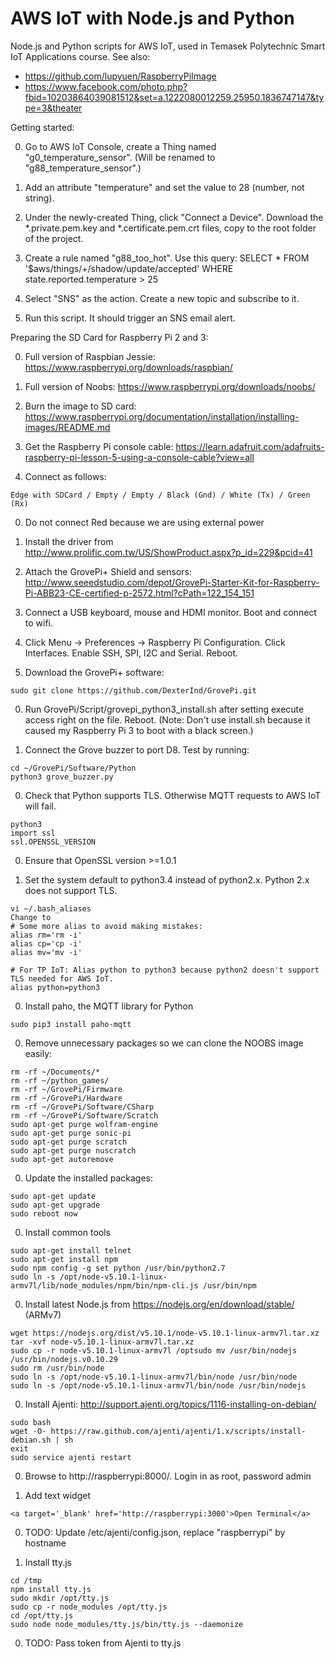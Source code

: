 # AWS IoT with Node.js and Python
Node.js and Python scripts for AWS IoT, used in Temasek Polytechnic Smart IoT Applications course. See also:

- https://github.com/lupyuen/RaspberryPiImage
- https://www.facebook.com/photo.php?fbid=10203864039081512&set=a.1222080012259.25950.1836747147&type=3&theater

Getting started:

0. Go to AWS IoT Console, create a Thing named "g0_temperature_sensor".  (Will be renamed to "g88_temperature_sensor".)

0. Add an attribute "temperature" and set the value to 28 (number, not string).

0. Under the newly-created Thing, click "Connect a Device".  Download the *.private.pem.key and *.certificate.pem.crt files, copy to the root folder of the project.

0. Create a rule named "g88_too_hot".  Use this query: SELECT * FROM '$aws/things/+/shadow/update/accepted' WHERE state.reported.temperature > 25

0. Select "SNS" as the action. Create a new topic and subscribe to it.

0. Run this script. It should trigger an SNS email alert.

Preparing the SD Card for Raspberry Pi 2 and 3:

0. Full version of Raspbian Jessie: https://www.raspberrypi.org/downloads/raspbian/

0. Full version of Noobs: https://www.raspberrypi.org/downloads/noobs/

0. Burn the image to SD card: https://www.raspberrypi.org/documentation/installation/installing-images/README.md

0. Get the Raspberry Pi console cable: https://learn.adafruit.com/adafruits-raspberry-pi-lesson-5-using-a-console-cable?view=all

0. Connect as follows: 
```
Edge with SDCard / Empty / Empty / Black (Gnd) / White (Tx) / Green (Rx)
``` 

0. Do not connect Red because we are using external power

0. Install the driver from http://www.prolific.com.tw/US/ShowProduct.aspx?p_id=229&pcid=41

0. Attach the GrovePi+ Shield and sensors: http://www.seeedstudio.com/depot/GrovePi-Starter-Kit-for-Raspberry-Pi-ABB23-CE-certified-p-2572.html?cPath=122_154_151

0. Connect a USB keyboard, mouse and HDMI monitor. Boot and connect to wifi. 

0. Click Menu -> Preferences -> Raspberry Pi Configuration.  Click Interfaces. Enable SSH, SPI, I2C and Serial.  Reboot.

0. Download the GrovePi+ software:
```
sudo git clone https://github.com/DexterInd/GrovePi.git
```

0. Run GrovePi/Script/grovepi_python3_install.sh after setting execute access right on the file. Reboot.  (Note: Don't use install.sh because it caused my Raspberry Pi 3 to boot with a black screen.)

0. Connect the Grove buzzer to port D8.  Test by running:
```
cd ~/GrovePi/Software/Python
python3 grove_buzzer.py 
```

0. Check that Python supports TLS.  Otherwise MQTT requests to AWS IoT will fail.
```
python3
import ssl
ssl.OPENSSL_VERSION
``` 

0. Ensure that OpenSSL version >=1.0.1

0. Set the system default to python3.4 instead of python2.x.  Python 2.x does not support TLS.
```
vi ~/.bash_aliases
Change to
# Some more alias to avoid making mistakes:
alias rm='rm -i'
alias cp='cp -i'
alias mv='mv -i'

# For TP IoT: Alias python to python3 because python2 doesn't support TLS needed for AWS IoT.
alias python=python3
```

0. Install paho, the MQTT library for Python
```
sudo pip3 install paho-mqtt
```

0. Remove unnecessary packages so we can clone the NOOBS image easily:
```
rm -rf ~/Documents/*
rm -rf ~/python_games/
rm -rf ~/GrovePi/Firmware
rm -rf ~/GrovePi/Hardware
rm -rf ~/GrovePi/Software/CSharp
rm -rf ~/GrovePi/Software/Scratch
sudo apt-get purge wolfram-engine
sudo apt-get purge sonic-pi
sudo apt-get purge scratch
sudo apt-get purge nuscratch
sudo apt-get autoremove
```

0. Update the installed packages:
```
sudo apt-get update
sudo apt-get upgrade
sudo reboot now
```

0. Install common tools
```
sudo apt-get install telnet
sudo apt-get install npm
sudo npm config -g set python /usr/bin/python2.7
sudo ln -s /opt/node-v5.10.1-linux-armv7l/lib/node_modules/npm/bin/npm-cli.js /usr/bin/npm
```

0. Install latest Node.js from https://nodejs.org/en/download/stable/ (ARMv7)
```
wget https://nodejs.org/dist/v5.10.1/node-v5.10.1-linux-armv7l.tar.xz
tar -xvf node-v5.10.1-linux-armv7l.tar.xz
sudo cp -r node-v5.10.1-linux-armv7l /optsudo mv /usr/bin/nodejs /usr/bin/nodejs.v0.10.29
sudo rm /usr/bin/node
sudo ln -s /opt/node-v5.10.1-linux-armv7l/bin/node /usr/bin/node
sudo ln -s /opt/node-v5.10.1-linux-armv7l/bin/node /usr/bin/nodejs
```

0. Install Ajenti: http://support.ajenti.org/topics/1116-installing-on-debian/
```
sudo bash
wget -O- https://raw.github.com/ajenti/ajenti/1.x/scripts/install-debian.sh | sh
exit
sudo service ajenti restart
``` 

0. Browse to
http://raspberrypi:8000/.
Login in as root, password admin

0. Add text widget
```
<a target='_blank' href='http://raspberrypi:3000'>Open Terminal</a>
```

0. TODO: Update /etc/ajenti/config.json, replace "raspberrypi" by hostname

0. Install tty.js
```
cd /tmp
npm install tty.js
sudo mkdir /opt/tty.js
sudo cp -r node_modules /opt/tty.js
cd /opt/tty.js
sudo node node_modules/tty.js/bin/tty.js --daemonize
```

0. TODO: Pass token from Ajenti to tty.js




